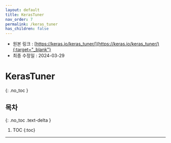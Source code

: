 ```yaml
---
layout: default
title: KerasTuner
nav_order: 7
permalink: /keras_tuner
has_children: false
---
```


* 원본 링크 : [https://keras.io/keras_tuner/](https://keras.io/keras_tuner/){:target="_blank"}
* 최종 수정일 : 2024-03-29

# KerasTuner
{: .no_toc }

## 목차
{: .no_toc .text-delta }

1. TOC
{:toc}

---